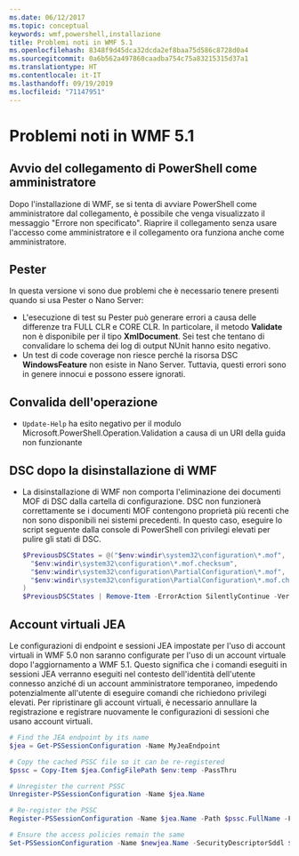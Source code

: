 ```yaml
---
ms.date: 06/12/2017
ms.topic: conceptual
keywords: wmf,powershell,installazione
title: Problemi noti in WMF 5.1
ms.openlocfilehash: 8348f9d45dca32dcda2ef8baa75d586c8728d0a4
ms.sourcegitcommit: 0a6b562a497860caadba754c75a83215315d37a1
ms.translationtype: HT
ms.contentlocale: it-IT
ms.lasthandoff: 09/19/2019
ms.locfileid: "71147951"
---
```

# <a name="known-issues-in-wmf-51"></a>Problemi noti in WMF 5.1

## <a name="starting-powershell-shortcut-as-administrator"></a>Avvio del collegamento di PowerShell come amministratore

Dopo l'installazione di WMF, se si tenta di avviare PowerShell come amministratore dal collegamento, è possibile che venga visualizzato il messaggio "Errore non specificato". Riaprire il collegamento senza usare l'accesso come amministratore e il collegamento ora funziona anche come amministratore.

## <a name="pester"></a>Pester

In questa versione vi sono due problemi che è necessario tenere presenti quando si usa Pester o Nano Server:

- L'esecuzione di test su Pester può generare errori a causa delle differenze tra FULL CLR e CORE CLR. In particolare, il metodo **Validate** non è disponibile per il tipo **XmlDocument**. Sei test che tentano di convalidare lo schema dei log di output NUnit hanno esito negativo.
- Un test di code coverage non riesce perché la risorsa DSC **WindowsFeature** non esiste in Nano Server. Tuttavia, questi errori sono in genere innocui e possono essere ignorati.

## <a name="operation-validation"></a>Convalida dell'operazione

- `Update-Help` ha esito negativo per il modulo Microsoft.PowerShell.Operation.Validation a causa di un URI della guida non funzionante

## <a name="dsc-after-uninstall-wmf"></a>DSC dopo la disinstallazione di WMF

- La disinstallazione di WMF non comporta l'eliminazione dei documenti MOF di DSC dalla cartella di configurazione. DSC non funzionerà correttamente se i documenti MOF contengono proprietà più recenti che non sono disponibili nei sistemi precedenti. In questo caso, eseguire lo script seguente dalla console di PowerShell con privilegi elevati per pulire gli stati di DSC.

  ```powershell
  $PreviousDSCStates = @("$env:windir\system32\configuration\*.mof",
    "$env:windir\system32\configuration\*.mof.checksum",
    "$env:windir\system32\configuration\PartialConfiguration\*.mof",
    "$env:windir\system32\configuration\PartialConfiguration\*.mof.checksum"
  )
  $PreviousDSCStates | Remove-Item -ErrorAction SilentlyContinue -Verbose
  ```

## <a name="jea-virtual-accounts"></a>Account virtuali JEA

Le configurazioni di endpoint e sessioni JEA impostate per l'uso di account virtuali in WMF 5.0 non saranno configurate per l'uso di un account virtuale dopo l'aggiornamento a WMF 5.1. Questo significa che i comandi eseguiti in sessioni JEA verranno eseguiti nel contesto dell'identità dell'utente connesso anziché di un account amministratore temporaneo, impedendo potenzialmente all'utente di eseguire comandi che richiedono privilegi elevati. Per ripristinare gli account virtuali, è necessario annullare la registrazione e registrare nuovamente le configurazioni di sessioni che usano account virtuali.

```powershell
# Find the JEA endpoint by its name
$jea = Get-PSSessionConfiguration -Name MyJeaEndpoint

# Copy the cached PSSC file so it can be re-registered
$pssc = Copy-Item $jea.ConfigFilePath $env:temp -PassThru

# Unregister the current PSSC
Unregister-PSSessionConfiguration -Name $jea.Name

# Re-register the PSSC
Register-PSSessionConfiguration -Name $jea.Name -Path $pssc.FullName -Force

# Ensure the access policies remain the same
Set-PSSessionConfiguration -Name $newjea.Name -SecurityDescriptorSddl $jea.SecurityDescriptorSddl
```